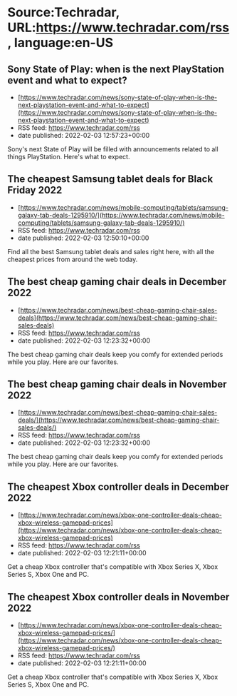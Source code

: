 # Source:Techradar, URL:https://www.techradar.com/rss, language:en-US

## Sony State of Play: when is the next PlayStation event and what to expect?
 - [https://www.techradar.com/news/sony-state-of-play-when-is-the-next-playstation-event-and-what-to-expect](https://www.techradar.com/news/sony-state-of-play-when-is-the-next-playstation-event-and-what-to-expect)
 - RSS feed: https://www.techradar.com/rss
 - date published: 2022-02-03 12:57:23+00:00

Sony's next State of Play will be filled with announcements related to all things PlayStation. Here's what to expect.

## The cheapest Samsung tablet deals for Black Friday 2022
 - [https://www.techradar.com/news/mobile-computing/tablets/samsung-galaxy-tab-deals-1295910/](https://www.techradar.com/news/mobile-computing/tablets/samsung-galaxy-tab-deals-1295910/)
 - RSS feed: https://www.techradar.com/rss
 - date published: 2022-02-03 12:50:10+00:00

Find all the best Samsung tablet deals and sales right here, with all the cheapest prices from around the web today.

## The best cheap gaming chair deals in December 2022
 - [https://www.techradar.com/news/best-cheap-gaming-chair-sales-deals](https://www.techradar.com/news/best-cheap-gaming-chair-sales-deals)
 - RSS feed: https://www.techradar.com/rss
 - date published: 2022-02-03 12:23:32+00:00

The best cheap gaming chair deals keep you comfy for extended periods while you play. Here are our favorites.

## The best cheap gaming chair deals in November 2022
 - [https://www.techradar.com/news/best-cheap-gaming-chair-sales-deals/](https://www.techradar.com/news/best-cheap-gaming-chair-sales-deals/)
 - RSS feed: https://www.techradar.com/rss
 - date published: 2022-02-03 12:23:32+00:00

The best cheap gaming chair deals keep you comfy for extended periods while you play. Here are our favorites.

## The cheapest Xbox controller deals in December 2022
 - [https://www.techradar.com/news/xbox-one-controller-deals-cheap-xbox-wireless-gamepad-prices](https://www.techradar.com/news/xbox-one-controller-deals-cheap-xbox-wireless-gamepad-prices)
 - RSS feed: https://www.techradar.com/rss
 - date published: 2022-02-03 12:21:11+00:00

Get a cheap Xbox controller that's compatible with Xbox Series X, Xbox Series S, Xbox One and PC.

## The cheapest Xbox controller deals in November 2022
 - [https://www.techradar.com/news/xbox-one-controller-deals-cheap-xbox-wireless-gamepad-prices/](https://www.techradar.com/news/xbox-one-controller-deals-cheap-xbox-wireless-gamepad-prices/)
 - RSS feed: https://www.techradar.com/rss
 - date published: 2022-02-03 12:21:11+00:00

Get a cheap Xbox controller that's compatible with Xbox Series X, Xbox Series S, Xbox One and PC.

